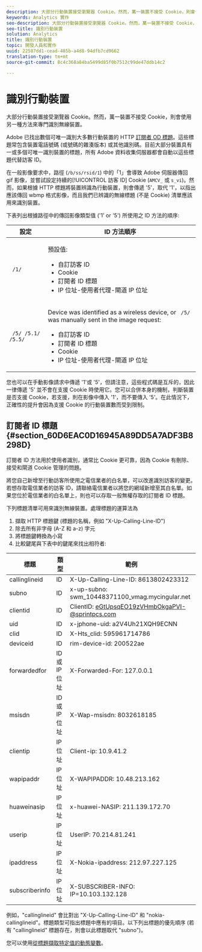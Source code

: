```yaml
---
description: 大部分行動裝置接受瀏覽器 Cookie。然而，萬一裝置不接受 Cookie，則會使用另一種方法來專門識別無線裝置。
keywords: Analytics 實作
seo-description: 大部分行動裝置接受瀏覽器 Cookie。然而，萬一裝置不接受 Cookie，則會使用另一種方法來專門識別無線裝置。
seo-title: 識別行動裝置
solution: Analytics
title: 識別行動裝置
topic: 開發人員和實作
uuid: 22587dd1-cead-485b-a4d8-94dfb7cd9662
translation-type: tm+mt
source-git-commit: 8c4c368a84ba5499d85f0b7512c99de47ddb14c2

---
```



# 識別行動裝置

大部分行動裝置接受瀏覽器 Cookie。然而，萬一裝置不接受 Cookie，則會使用另一種方法來專門識別無線裝置。

Adobe 已找出數個可唯一識別大多數行動裝置的 HTTP [訂閱者 OD 標題](/help/implement/js-implementation/c-unique-visitors/visid-mobile.md#section_60D6EAC0D16945A89DD5A7ADF3B8298D)。這些標題常包含裝置電話號碼 (或號碼的雜湊版本) 或其他識別碼。目前大部分裝置具有一或多個可唯一識別裝置的標題，所有 Adobe 資料收集伺服器都會自動以這些標題代替訪客 ID。

在一般影像要求中，路徑 (`/b/ss/rsid/1`) 中的「1」會導致 Adobe 伺服器傳回 gif 影像，並嘗試設定持續的[!UICONTROL 訪客 ID] Cookie (`AMCV_` 或 `s_vi`)。然而，如果根據 HTTP 標題將裝置辨識為行動裝置，則會傳遞 '5'，取代 '1'，以指出應該傳回 wbmp 格式影像，而且我們已辨識的無線標題 (不是 Cookie) 清單應該用來識別裝置。

下表列出根據路徑中的傳回影像類型值 ('1' or '5') 所使用之 ID 方法的順序:

<table id="table_07B0E55D5DAA4552A5CBC6937D47A857"> 
 <thead> 
  <tr> 
   <th colname="col1" class="entry"> 設定 </th> 
   <th colname="col2" class="entry"> ID 方法順序 </th> 
  </tr> 
 </thead>
 <tbody> 
  <tr> 
   <td colname="col1"> <code> /1/</code> </td> 
   <td colname="col2"> <p>預設值: </p> 
    <ul id="ul_E37E9919658A492C92187BAA18D33AB6"> 
     <li id="li_1A9E39C7CFB24C68AA07C8E85D33A858">自訂訪客 ID </li> 
     <li id="li_0DC8D17828C848BEB614C6E47C090064">Cookie </li> 
     <li id="li_52706792FAD14F459266E3A672F92EA1">訂閱者 ID 標題 </li> 
     <li id="li_ECAD713D22314338BB5C92167DC0BB02"> IP 位址-使用者代理-閘道 IP 位址 </li> 
    </ul> </td> 
  </tr> 
  <tr> 
   <td colname="col1"> <code> /5/ /5.1/ /5.5/</code> </td> 
   <td colname="col2"> <p>Device was identified as a wireless device, or <code> /5/</code> was manually sent in the image request: </p> 
    <ul id="ul_624BEDFA3E1243CF9B42081D8B8EFFFB"> 
     <li id="li_D65761D23B684DB59BC23E92C9098122">自訂訪客 ID </li> 
     <li id="li_ADBA806B74CA43EFA8612301E06106C6">訂閱者 ID 標題 </li> 
     <li id="li_79DFD0DEAA1242C09A03E8134A40F799">Cookie </li> 
     <li id="li_A462B9120FC6443480D62F37D456747E">IP 位址-使用者代理-閘道 IP 位址 </li> 
    </ul> </td> 
  </tr> 
 </tbody> 
</table>

您也可以在手動影像請求中傳遞 '1'或 '5'，但請注意，這些程式碼是互斥的，因此一律傳遞 '5' 並不會在支援 Cookie 時使用它。您可以合併本身的機制，判斷裝置是否支援 Cookie，若支援，則在影像中傳入 '1'，而不要傳入 '5'。在此情況下，正確性的提升會因為支援 Cookie 的行動裝置數而受到限制。

## 訂閱者 ID 標題 {#section_60D6EAC0D16945A89DD5A7ADF3B8298D}

訂閱者 ID 方法用於使用者識別，通常比 Cookie 更可靠，因為 Cookie 有刪除、接受和閘道 Cookie 管理的問題。

將您自己新增至行動訪客所使用之電信業者的白名單，可以改進識別訪客的變更。若想存取電信業者的訪客 ID，請聯絡電信業者以將您的網域新增至其白名單。如果您位於電信業者的白名單上，則也可以存取一般無權存取的訂閱者 ID 標題。

下列標題清單可用來識別無線裝置。處理標題的運算法為

1. 擷取 HTTP 標題鍵 (標題的名稱，例如 "X-Up-Calling-Line-ID")
1. 除去所有非字母 (A-Z 和 a-z) 字元
1. 將標題鍵轉換為小寫
1. 比較鍵尾與下表中的鍵尾來找出相符者:

| 標題 | 類型 | 範例 |
|---|---|---|
| callinglineid | ID | X-Up-Calling-Line-ID: 8613802423312 |
| subno | ID | x-up-subno: swm_10448371100_vmag.mycingular.net |
| clientid | ID | ClientID: eGtUpsqEO19zVHmbOkgaPVI-@sprintpcs.com |
| uid | ID | x-jphone-uid: a2V4Uh21XQH9ECNN |
| clid | ID | X-Hts_clid: 595961714786 |
| deviceid | ID | rim-device-id: 200522ae |
| forwardedfor | ID 或 IP 位址 | X-Forwarded-For: 127.0.0.1 |
| msisdn | ID 或 IP 位址 | X-Wap-msisdn: 8032618185 |
| clientip | IP 位址 | Client-ip: 10.9.41.2 |
| wapipaddr | IP 位址 | X-WAPIPADDR: 10.48.213.162 |
| huaweinasip | IP 位址 | x-huawei-NASIP: 211.139.172.70 |
| userip | IP 位址 | UserIP: 70.214.81.241 |
| ipaddress | IP 位址 | X-Nokia-ipaddress: 212.97.227.125 |
| subscriberinfo | IP 位址 | X-SUBSCRIBER-INFO: IP=10.103.132.128 |

例如，"callinglineid" 會比對出 "X-Up-Calling-Line-ID" 和 "nokia-callinglineid"。標題類型可指出標題中應有的項目。以下列出標題的優先順序 (若有 "callinglineid" 標題存在，則會以此標題取代 "subno")。

您可以使用[從標題擷取特定值的動態變數](/help/implement/js-implementation/c-variables/dynvars-overview.md)。
